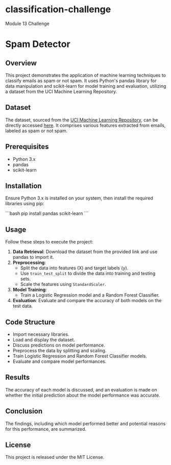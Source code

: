 # classification-challenge
Module 13 Challenge

# Spam Detector

## Overview
This project demonstrates the application of machine learning techniques to classify emails as spam or not spam. It uses Python's pandas library for data manipulation and scikit-learn for model training and evaluation, utilizing a dataset from the UCI Machine Learning Repository.

## Dataset
The dataset, sourced from the [UCI Machine Learning Repository](https://archive.ics.uci.edu/ml/datasets/spambase), can be directly accessed [here](https://static.bc-edx.com/ai/ail-v-1-0/m13/challenge/spam-data.csv). It comprises various features extracted from emails, labeled as spam or not spam.

## Prerequisites
- Python 3.x
- pandas
- scikit-learn

## Installation
Ensure Python 3.x is installed on your system, then install the required libraries using pip:

\```bash
pip install pandas scikit-learn
\```

## Usage
Follow these steps to execute the project:

1. **Data Retrieval**: Download the dataset from the provided link and use pandas to import it.
2. **Preprocessing**:
    - Split the data into features (X) and target labels (y).
    - Use `train_test_split` to divide the data into training and testing sets.
    - Scale the features using `StandardScaler`.
3. **Model Training**:
    - Train a Logistic Regression model and a Random Forest Classifier.
4. **Evaluation**: Evaluate and compare the accuracy of both models on the test data.

## Code Structure
- Import necessary libraries.
- Load and display the dataset.
- Discuss predictions on model performance.
- Preprocess the data by splitting and scaling.
- Train Logistic Regression and Random Forest Classifier models.
- Evaluate and compare model performances.

## Results
The accuracy of each model is discussed, and an evaluation is made on whether the initial prediction about the model performance was accurate.

## Conclusion
The findings, including which model performed better and potential reasons for this performance, are summarized.

## License
This project is released under the MIT License.

